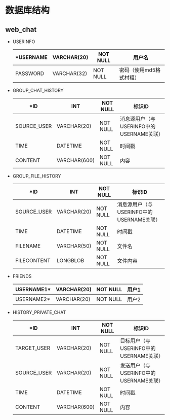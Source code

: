 # 数据库结构

## web_chat

- USERINFO

  | *USERNAME | VARCHAR(20) | NOT NULL | 用户名                  |
  | --------- | ----------- | -------- | ----------------------- |
  | PASSWORD  | VARCHAR(32) | NOT NULL | 密码（使用md5格式村粗） |

  

- GROUP_CHAT_HISTORY

  | *ID         | INT          | NOT NULL | 标识ID                                   |
  | ----------- | ------------ | -------- | ---------------------------------------- |
  | SOURCE_USER | VARCHAR(20)  | NOT NULL | 消息源用户（与USERINFO中的USERNAME关联） |
  | TIME        | DATETIME     | NOT NULL | 时间戳                                   |
  | CONTENT     | VARCHAR(600) | NOT NULL | 内容                                     |



- GROUP_FILE_HISTORY

  | *ID         | INT         | NOT NULL | 标识ID                                   |
  | ----------- | ----------- | -------- | ---------------------------------------- |
  | SOURCE_USER | VARCHAR(20) | NOT NULL | 消息源用户（与USERINFO中的USERNAME关联） |
  | TIME        | DATETIME    | NOT NULL | 时间戳                                   |
  | FILENAME    | VARCHAR(50) | NOT NULL | 文件名                                   |
  | FILECONTENT | LONGBLOB    | NOT NULL | 文件内容                                 |



- FRIENDS

  | USERNAME1* | VARCHAR(20) | NOT NULL | 用户1 |
  | ---------- | ----------- | -------- | ----- |
  | USERNAME2* | VARCHAR(20) | NOT NULL | 用户2 |



- HISTORY_PRIVATE_CHAT

  | *ID         | INT          | NOT NULL | 标识ID                                 |
  | ----------- | ------------ | -------- | -------------------------------------- |
  | TARGET_USER | VARCHAR(20)  | NOT NULL | 目标用户（与USERINFO中的USERNAME关联） |
  | SOURCE_USER | VARCHAR(20)  | NOT NULL | 发送用户（与USERINFO中的USERNAME关联） |
  | TIME        | DATETIME     | NOT NULL | 时间戳                                 |
  | CONTENT     | VARCHAR(600) | NOT NULL | 内容                                   |

  